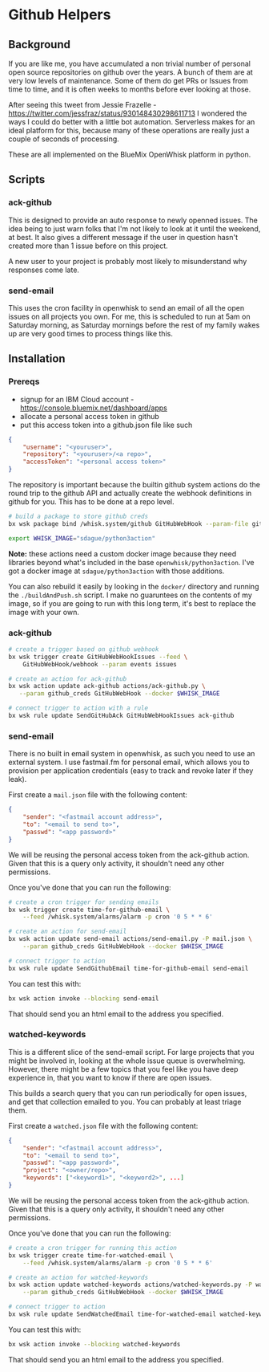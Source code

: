 # Github Helpers #

## Background ##

If you are like me, you have accumulated a non trivial number of
personal open source repositories on github over the years. A bunch of
them are at very low levels of maintenance. Some of them do get PRs or
Issues from time to time, and it is often weeks to months before ever
looking at those.

After seeing this tweet from Jessie Frazelle -
https://twitter.com/jessfraz/status/930148430298611713 I wondered the
ways I could do better with a little bot automation. Serverless makes
for an ideal platform for this, because many of these operations are
really just a couple of seconds of processing.

These are all implemented on the BlueMix OpenWhisk platform in
python.

## Scripts ##

### ack-github ###

This is designed to provide an auto response to newly openned
issues. The idea being to just warn folks that I'm not likely to look
at it until the weekend, at best. It also gives a different message if
the user in question hasn't created more than 1 issue before on this
project.

A new user to your project is probably most likely to misunderstand
why responses come late.

### send-email ###

This uses the cron facility in openwhisk to send an email of all the
open issues on all projects you own. For me, this is scheduled to run
at 5am on Saturday morning, as Saturday mornings before the rest of my
family wakes up are very good times to process things like this.

## Installation ##

### Prereqs ###

* signup for an IBM Cloud account -
  https://console.bluemix.net/dashboard/apps
* allocate a personal access token in github
* put this access token into a github.json file like such

```json
{
    "username": "<youruser>",
    "repository": "<youruser>/<a repo>",
    "accessToken": "<personal access token>"
}
```

The repository is important because the builtin github system actions
do the round trip to the github API and actually create the webhook
definitions in github for you. This has to be done at a repo level.

```bash
# build a package to store github creds
bx wsk package bind /whisk.system/github GitHubWebHook --param-file github.json

export WHISK_IMAGE="sdague/python3action"
```

**Note:** these actions need a custom docker image because they need
libraries beyond what's included in the base
``openwhisk/python3action``. I've got a docker image at
``sdague/python3action`` with those additions.

You can also rebuild it easily by looking in the ``docker/`` directory
and running the ``./buildAndPush.sh`` script. I make no guaruntees on
the contents of my image, so if you are going to run with this long
term, it's best to replace the image with your own.


### ack-github ###

```bash
# create a trigger based on github webhook
bx wsk trigger create GitHubWebHookIssues --feed \
    GitHubWebHook/webhook --param events issues

# create an action for ack-github
bx wsk action update ack-github actions/ack-github.py \
   --param github_creds GitHubWebHook --docker $WHISK_IMAGE

# connect trigger to action with a rule
bx wsk rule update SendGitHubAck GitHubWebHookIssues ack-github

```

### send-email ###

There is no built in email system in openwhisk, as such you need to
use an external system. I use fastmail.fm for personal email, which
allows you to provision per application credentials (easy to track and
revoke later if they leak).

First create a ``mail.json`` file with the following content:

```json
{
    "sender": "<fastmail account address>",
    "to": "<email to send to>",
    "passwd": "<app password>"
}

```

We will be reusing the personal access token from the ack-github
action. Given that this is a query only activity, it shouldn't need
any other permissions.

Once you've done that you can run the following:

```bash
# create a cron trigger for sending emails
bx wsk trigger create time-for-github-email \
    --feed /whisk.system/alarms/alarm -p cron '0 5 * * 6'

# create an action for send-email
bx wsk action update send-email actions/send-email.py -P mail.json \
    --param github_creds GitHubWebHook --docker $WHISK_IMAGE

# connect trigger to action
bx wsk rule update SendGithubEmail time-for-github-email send-email
```

You can test this with:

```bash
bx wsk action invoke --blocking send-email
```

That should send you an html email to the address you specified.

### watched-keywords ###

This is a different slice of the send-email script. For large projects
that you might be involved in, looking at the whole issue queue is
overwhelming. However, there might be a few topics that you feel like
you have deep experience in, that you want to know if there are open
issues.

This builds a search query that you can run periodically for open
issues, and get that collection emailed to you. You can probably at
least triage them.

First create a ``watched.json`` file with the following content:

```json
{
    "sender": "<fastmail account address>",
    "to": "<email to send to>",
    "passwd": "<app password>",
    "project": "<owner/repo>",
    "keywords": ["<keyword1>", "<keyword2>", ...]
}

```

We will be reusing the personal access token from the ack-github
action. Given that this is a query only activity, it shouldn't need
any other permissions.

Once you've done that you can run the following:

```bash
# create a cron trigger for running this action
bx wsk trigger create time-for-watched-email \
    --feed /whisk.system/alarms/alarm -p cron '0 5 * * 6'

# create an action for watched-keywords
bx wsk action update watched-keywords actions/watched-keywords.py -P watched.json \
    --param github_creds GitHubWebHook --docker $WHISK_IMAGE

# connect trigger to action
bx wsk rule update SendWatchedEmail time-for-watched-email watched-keywords
```

You can test this with:

```bash
bx wsk action invoke --blocking watched-keywords
```

That should send you an html email to the address you specified.
